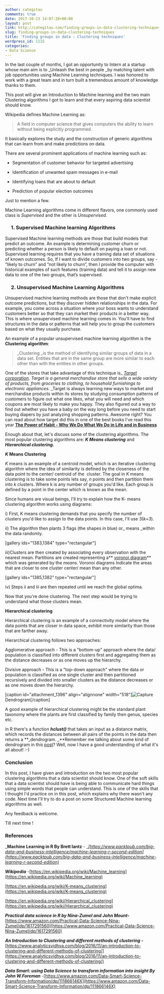 ```yaml
---
author: categitau
comments: true
date: 2017-10-23 14:07:28+00:00
layout: post
link: http://categitau.com/finding-groups-in-data-clustering-techniques/
slug: finding-groups-in-data-clustering-techniques
title: 'Finding groups in data : Clustering techniques'
wordpress_id: 1115
categories:
- Data Science
---
```


In the last couple of months, I got an opportunity to Intern at a startup whose main aim is to _Unleash the best in people _by matching talent with job opportunities using Machine Learning techniques. I was honored to work with a great team and in turn built a tremendous amount of knowledge thanks to them.

This post will give an Introduction to Machine learning and the two main Clustering algorithms I got to learn and that every aspiring data scientist should know.



<!-- more -->

Wikipedia defines Machine Learning as:


<blockquote>A field in computer science that gives computers the ability to learn without being explicitly programmed.</blockquote>


It basically explores the study and the construction of generic algorithms that can learn from and make predictions on data.

There are several prominent applications of machine learning such as:



 	
  * Segmentation of customer behavior for targeted advertising

 	
  * Identification of unwanted spam messages in e-mail

 	
  * Identifying loans that are about to default

 	
  * Prediction of popular election outcomes


Just to mention a few.

Machine Learning algorithms come in different flavors, one commonly used class is _Supervised_ and the other is _Unsupervised._


###      1. Supervised Machine learning Algorithms


Supervised Machine learning methods are those that build models that predict an outcome. An example is determining customer churn or predicting whether a person is likely to default on paying a loan or not. Supervised learning requires that you have a training data set of situations of known outcomes. So, If I want to divide customers into two groups, say - “likely to churn” and “not likely to churn”, then I provide the computer with historical examples of such features (training data) and tell it to assign new data to one of the two groups, that’s supervised.


###      2. Unsupervised Machine Learning Algorithms


Unsupervised machine learning methods are those that don't make explicit outcome predictions, but they discover hidden relationships in the data. For example, you come across a situation where your boss wants to understand customers better so that they can market their products in a better way. This is where unsupervised machine learning comes in. You'll have to find structures in the data or patterns that will help you to group the customers based on what they usually purchase.

An example of a popular unsupervised machine learning algorithm is the **Clustering algorithm**:


<blockquote>_Clustering _is the method of identifying similar groups of data in a data set. Entities that are in the same group are more similar to each other than with the entities in other groups.</blockquote>


One of the stores that take advantage of this technique is_ _[Target corporation](https://en.wikipedia.org/wiki/Target_Corporation)_. _Target is a general merchandise store that sells a wide variety of products, from groceries to clothing, to household furnishings to electronic appliances_. _Target is always learning new ways to market and merchandise products within its stores by studying consumption patterns of customers to figure out what one likes, what you will need and which coupons are most likely to make you happy. They also figured out a way to find out whether you have a baby on the way long before you need to start buying diapers by just analyzing shopping patterns. Awesome right? You can read about how target did this in one of the best books I've read this year [**The Power of Habit - Why We Do What We Do in Life and in Business**](http://charlesduhigg.com/books/the-power-of-habit/)

Enough about that, let's discuss some of the clustering algorithms. The most popular clustering algorithms are: **_K Means clustering_** and _**Hierarchical clustering.**_

**_K_ Means Clustering**

_K_ means is an example of a centroid model, which is an iterative clustering algorithm where the idea of similarity is defined by the closeness of the data point to the center/ centroid of the  cluster. The goal in _K_ means clustering is to take some points lets say, _n_ points and then partition them into _k_ clusters. Where k is any number of groups you'd like. Each group is defined by a point in the center which is known as the mean.

Since humans are visual beings, I'll try to explain how the K- means clustering algorithm works using diagrams:

i) First, K means clustering demands that you specify the number of clusters you'd like to assign to the data points. In this case, I'll use 3(_k=3_).

ii) The algorithm then plants 3 flags (the shapes in blue) or_ means _within the data randomly.

[gallery ids="1383,1384" type="rectangular"]

iii)Clusters are then created by associating every observation with the nearest mean. Partitions are created representing a** [voronoi diagram](https://en.wikipedia.org/wiki/Voronoi_diagram)** which was generated by the _means_. Voronoi diagrams Indicate the areas that are closer to one cluster center/ mean than any other.

[gallery ids="1385,1382" type="rectangular"]

iv) Steps ii and iii are then repeated until we reach the global optima.

Now that you're done clustering. The next step would be trying to understand what those clusters mean.

**Hierarchical clustering**

Hierarchical clustering is an example of a connectivity model where the data points that are closer in data space, exhibit more similarity than those that are farther away.

Hierarchical clustering follows two approaches:

Agglomerative approach - This is a "bottom-up" approach where the data/ population is classified into different clusters first and aggregating them as the distance decreases or as one moves up the hierarchy.

Divisive approach - This is a "top-down approach" where the data or population is classified as one single cluster and then partitioned recursively and divided into smaller clusters as the distance decreases or as one moves down the hierarchy.

[caption id="attachment_1396" align="alignnone" width="518"]![Capture](http://categitau.com/wp-content/uploads/2017/10/capture.png) Dendrogram[/caption]

A good example of hierarchical clustering might be the standard plant taxonomy where the plants are first classified by family then genus, species etc.

in R there's a function **_hclust()_** that takes an input as a distance matrix, which records the distances between all pairs of the points in the data then returns a **_dendrogram. _**Remember me talking about some kind of dendrogram in this [post](https://categitau.wordpress.com/2017/03/28/ntw2017-day-1/)? Well, now I have a good understanding of what it's all about! :-)


### **Conclusion**


In this post, I have given and introduction on the two most popular clustering algorithms that a data scientist should know. One of the soft skills that a data scientist should have is being able to communicate hard things using simple words that people can understand. This is one of the skills that I thought I'd practice on in this post, which explains why there wasn't any code. Next time I'll try to do a post on some Structured Machine learning algorithms as well.

Any feedback is welcome.

Till next time !


### **References**


_**Machine Learning in R By Brett lantz** - __[https://www.packtpub.com/big-data-and-business-intelligence/machine-learning-r-second-edition](https://www.packtpub.com/big-data-and-business-intelligence/machine-learning-r-second-edition)_

**_Wikipedia_** -[https://en.wikipedia.org/wiki/Machine_learning](https://en.wikipedia.org/wiki/Machine_learning)

[https://en.wikipedia.org/wiki/K-means_clustering](https://en.wikipedia.org/wiki/K-means_clustering)

[https://en.wikipedia.org/wiki/Hierarchical_clustering](https://en.wikipedia.org/wiki/Hierarchical_clustering)

_**Practical data science in R by Nina-Zumel and John Mount-**_[https://www.amazon.com/Practical-Data-Science-Nina-Zumel/dp/1617291560](https://www.amazon.com/Practical-Data-Science-Nina-Zumel/dp/1617291560)

_**An Introduction to Clustering and different methods of clustering -**_[https://www.analyticsvidhya.com/blog/2016/11/an-introduction-to-clustering-and-different-methods-of-clustering/](https://www.analyticsvidhya.com/blog/2016/11/an-introduction-to-clustering-and-different-methods-of-clustering/)

_**Data Smart: using Data Science to transform information into insight By John W.Foreman**_ -[https://www.amazon.com/Data-Smart-Science-Transform-Information/dp/111866146X](https://www.amazon.com/Data-Smart-Science-Transform-Information/dp/111866146X)
